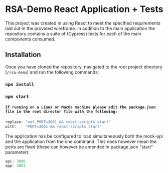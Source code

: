 # RSA-Demo React Application + Tests

This project was created in using React to meet the specified requirements laid out in the provided wireframe. In addition to the main application the repository contains a suite of (Cypress) tests for each of the main components consumed.

## Installation

Once you have cloned the repository, navigated to the root project directory (`/rsa-demo`) and run the following commands:

### `npm install`
### `npm start`

#### `If running on a Linux or MacOs machine please edit the package.json file in the root director file with the following:`

```haskell
replace: "set PORT=3001 && react-scripts start"
with:    "PORT=3001 && react-scripts start"
```

The application has be configured to load simultaneously both the mock-api and the application from the one command. This does however mean the ports are fixed (these can however be amended in package.json "start" parameter):

```haskell
api: 3000
app: 3001
```